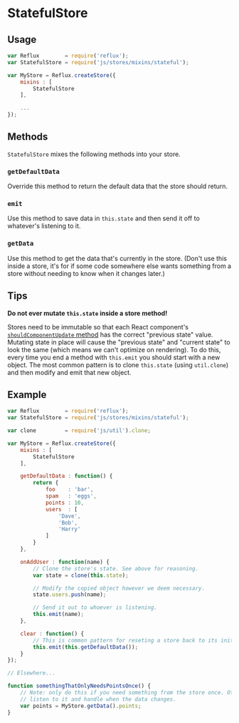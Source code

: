 # StatefulStore

## Usage

```javascript
var Reflux        = require('reflux');
var StatefulStore = require('js/stores/mixins/stateful');

var MyStore = Reflux.createStore({
    mixins : [
        StatefulStore
    ],

    ...
});
```

## Methods

`StatefulStore` mixes the following methods into your store.

### `getDefaultData`

Override this method to return the default data that the store should return.

### `emit`

Use this method to save data in `this.state` and then send it off to whatever's listening to it.

### `getData`

Use this method to get the data that's currently in the store. (Don't use this inside a store, it's for if some code somewhere else wants something from a store without needing to know when it changes later.)

## Tips

**Do not ever mutate `this.state` inside a store method!**

Stores need to be immutable so that each React component's [`shouldComponentUpdate` method](https://facebook.github.io/react/docs/component-specs.html#updating-shouldcomponentupdate) has the correct "previous state" value. Mutating state in place will cause the "previous state" and "current state" to look the same (which means we can't optimize on rendering). To do this, every time you end a method with `this.emit` you should start with a new object. The most common pattern is to clone `this.state` (using `util.clone`) and then modify and emit that new object.

## Example

```javascript
var Reflux        = require('reflux');
var StatefulStore = require('js/stores/mixins/stateful');

var clone         = require('js/util').clone;

var MyStore = Reflux.createStore({
    mixins : [
        StatefulStore
    ],

    getDefaultData : function() {
        return {
            foo    : 'bar',
            spam   : 'eggs',
            points : 10,
            users  : [
                'Dave',
                'Bob',
                'Harry'
            ]
        }
    },

    onAddUser : function(name) {
        // Clone the store's state. See above for reasoning.
        var state = clone(this.state);

        // Modify the copied object however we deem necessary.
        state.users.push(name);

        // Send it out to whoever is listening.
        this.emit(name);
    },

    clear : function() {
        // This is common pattern for reseting a store back to its initial data.
        this.emit(this.getDefaultData());
    }
});

// Elsewhere...

function somethingThatOnlyNeedsPointsOnce() {
    // Note: only do this if you need something from the store once. Otherwise, you should
    // listen to it and handle when the data changes.
    var points = MyStore.getData().points;
}
```
